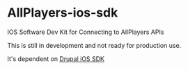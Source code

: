 AllPlayers-ios-sdk
==================

IOS Software Dev Kit for Connecting to AllPlayers APIs

This is still in development and not ready for production use.

It's dependent on [Drupal iOS SDK](https://github.com/workhabitinc/drupal-ios-sdk)
